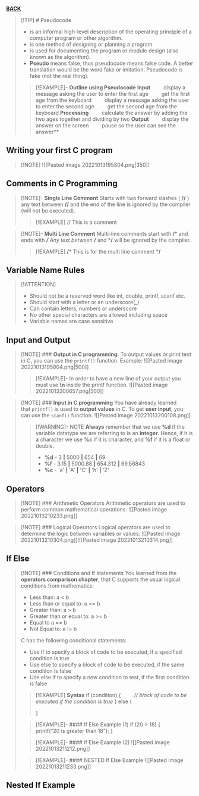 **[BACK](COMPROG11LEC.md#^COMPROGMIDCH3)**

>[!TIP] # Pseudocode
>- is an informal high-level description of the operating principle of a computer program or other algorithm.
>- is one method of designing or planning a program.
>- is used for documenting the program or module design (also known as the algorithm).
>- **Pseudo** means false, thus pseudocode means false code. A better translation would be the word fake or imitation. Pseudocode is fake (not the real thing).
>>[!EXAMPLE]- **Outline using Pseudocode**
>>**Input**
>> &nbsp;&nbsp;&nbsp;&nbsp;&nbsp;&nbsp;&nbsp; display a message asking the user to enter the first age
>> &nbsp;&nbsp;&nbsp;&nbsp;&nbsp;&nbsp;&nbsp; get the first age from the keyboard
>> &nbsp;&nbsp;&nbsp;&nbsp;&nbsp;&nbsp;&nbsp; display a message asking the user to enter the second age
>> &nbsp;&nbsp;&nbsp;&nbsp;&nbsp;&nbsp;&nbsp; get the second age from the keyboard
>>**Processing**
>> &nbsp;&nbsp;&nbsp;&nbsp;&nbsp;&nbsp;&nbsp; calculate the answer by adding the two ages together and dividing by two
>>**Output**
>> &nbsp;&nbsp;&nbsp;&nbsp;&nbsp;&nbsp;&nbsp; display the answer on the screen
>> &nbsp;&nbsp;&nbsp;&nbsp;&nbsp;&nbsp;&nbsp; pause so the user can see the answer**

## Writing your first C program
>[!NOTE] ![[Pasted image 20221013195804.png|350]]

## Comments in C Programming
>[!NOTE]- **Single Line Comment**
> Starts with two forward slashes ( **//** ) any text between **//** and the end of the line is ignored by the compiler (will not be executed).
>>[!EXAMPLE] // This is a comment

>[!NOTE]- **Multi Line Comment**
> Multi-line comments start with **/*** and ends with ***/** Any text between **/*** and ***/** will be ignored by the compiler.
>>[!EXAMPLE] **/*** This is for the multi line comment ***/**

## Variable Name Rules
>[!ATTENTION] 
>- Should not be a reserved word like int, double, printf, scanf etc.
>- Should start with a letter or an  underscore(_)
>- Can contain letters, numbers or  underscore
>- No other special characters are allowed  including space
>- Variable names are case sensitive

## Input and Output
>[!NOTE] ### **Output in C programming:**
> To output values or print text in C, you can use the `printf()` function. Example:
> ![[Pasted image 20221013195804.png|500]]
> 
>>[!EXAMPLE]- In order to have a new line of your output you must use **\n** inside the printf function.
>> ![[Pasted image 20221013200657.png|500]]

>[!NOTE] ### **Input in C programming**
> You have already learned that `printf()` is used to **output values** in C. To get **user input**, you can use the `scanf()` function.
> ![[Pasted image 20221013200108.png]]
> 
>>[!WARNING]- NOTE
>> **Always** remember that we use **%d** if the variable datatype we are referring to is an **integer.** Hence, if it is a character we use **%c** if it is character, and **%f** if it is a float or double.
>>- **%d** - 3 **|** 5000 **|** 654 **|** 69
>>- **%f** -  3.15 **|** 5000.88 **|** 654.312 **|** 69.56843
>>- **%c** - 'a' **|** 'A' **|** 'C' **|** 'h' **|** 'Z'

## Operators
>[!NOTE] ### Arithmetic Operators
> Arithmetic operators are used to perform common mathematical operations.
> ![[Pasted image 20221013210233.png]]

>[!NOTE] ### Logical Operators
> Logical operators are used to determine the logic between variables or values:
> ![[Pasted image 20221013210304.png]]![[Pasted image 20221013210314.png]]

## If Else
>[!NOTE] ### Conditions and If statements
> You learned from the **operators comparison chapter**, that C supports the usual logical conditions from mathematics:
>- Less than: a < b
>- Less than or equal to: a <= b
>- Greater than: a > b
>- Greater than or equal to: a >= b
>- Equal to a == b
>- Not Equal to: a != b
>
>C has the following conditional statements:
>- Use if to specify a block of code to be executed, if a specified condition is true
>- Use else to specify a block of code to be executed, if the same condition is false
>- Use else if to specify a new condition to test, if the first condition is false
>
>>[!EXAMPLE] **Syntax**
>> if (condition) {
>> &nbsp;&nbsp;&nbsp;&nbsp;&nbsp;&nbsp;&nbsp; *// block of code to be executed if the condition is true*
>> } else {
>> 
>> }
>
>>[!EXAMPLE]- #### If Else Example (1)
>>if (20 > 18) {
>>&nbsp;&nbsp;&nbsp;&nbsp;&nbsp;&nbsp;&nbsp; printf("20 is greater than 18");
>>}
>
>>[!EXAMPLE]- #### If Else Example (2)
>>![[Pasted image 20221013211212.png]]
>
>>[!EXAMPLE]- #### NESTED If Else Example
>>![[Pasted image 20221013211233.png]]

## Nested If Example